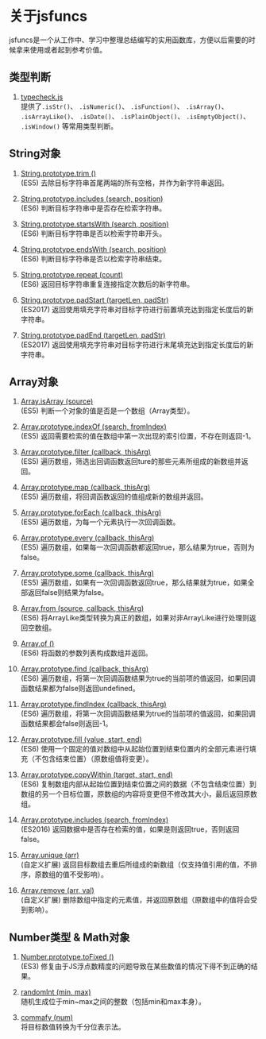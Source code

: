 # 关于jsfuncs

jsfuncs是一个从工作中、学习中整理总结编写的实用函数库，方便以后需要的时候拿来使用或者起到参考价值。

## 类型判断

1. [typecheck.js](./scripts/typecheck.js)<br>提供了`.isStr()`、 `.isNumeric()`、 `.isFunction()`、 `.isArray()`、 `.isArrayLike()`、 `.isDate()`、 `.isPlainObject()`、 `.isEmptyObject()`、 `.isWindow()` 等常用类型判断。
 
## String对象

1. [String.prototype.trim ()](./scripts/string.js)<br>(ES5) 去除目标字符串首尾两端的所有空格，并作为新字符串返回。

1. [String.prototype.includes (search, position)](./scripts/string.js#L20)<br>(ES6) 判断目标字符串中是否存在检索字符串。

1. [String.prototype.startsWith (search, position)](./scripts/string.js#L31)<br>(ES6) 判断目标字符串是否以检索字符串开头。

1. [String.prototype.endsWith (search, position)](./scripts/string.js#43)<br>(ES6) 判断目标字符串是否以检索字符串结束。

1. [String.prototype.repeat (count)](./scripts/string.js#L55)<br>(ES6) 返回目标字符串重复连接指定次数后的新字符串。

1. [String.prototype.padStart (targetLen, padStr)](./scripts/string.js#L67)<br>(ES2017) 返回使用填充字符串对目标字符进行前置填充达到指定长度后的新字符串。

1. [String.prototype.padEnd (targetLen, padStr)](./scripts/string.js#L78)<br>(ES2017) 返回使用填充字符串对目标字符进行末尾填充达到指定长度后的新字符串。
 
## Array对象

1. [Array.isArray (source)](./scripts/array.js#L190)<br>(ES5) 判断一个对象的值是否是一个数组（Array类型）。

1. [Array.prototype.indexOf (search, fromIndex)](./scripts/array.js)<br>(ES5) 返回需要检索的值在数组中第一次出现的索引位置，不存在则返回-1。

1. [Array.prototype.filter (callback, thisArg)](./scripts/array.js#L35)<br>(ES5) 遍历数组，筛选出回调函数返回ture的那些元素所组成的新数组并返回。

1. [Array.prototype.map (callback, thisArg)](./scripts/array.js#L68)<br>(ES5) 遍历数组，将回调函数返回的值组成新的数组并返回。

1. [Array.prototype.forEach (callback, thisArg)](./scripts/array.js#L97)<br>(ES5) 遍历数组，为每一个元素执行一次回调函数。

1. [Array.prototype.every (callback, thisArg)](./scripts/array.js#L125)<br>(ES5) 遍历数组，如果每一次回调函数都返回true，那么结果为true，否则为false。

1. [Array.prototype.some (callback, thisArg)](./scripts/array.js#L158)<br>(ES5) 遍历数组，如果有一次回调函数返回true，那么结果就为true，如果全部返回false则结果为false。

1. [Array.from (source, callback, thisArg)](./scripts/array.js#L246)<br>(ES6) 将ArrayLike类型转换为真正的数组，如果对非ArrayLike进行处理则返回空数组。

1. [Array.of ()](./scripts/array.js#L289)<br>(ES6) 将函数的参数列表构成数组并返回。

1. [Array.prototype.find (callback, thisArg)](./scripts/array.js#L299)<br>(ES6) 遍历数组，将第一次回调函数结果为true的当前项的值返回，如果回调函数结果都为false则返回undefined。

1. [Array.prototype.findIndex (callback, thisArg)](./scripts/array.js#L331)<br>(ES6) 遍历数组，将第一次回调函数结果为true的当前项的值返回，如果回调函数结果都会false则返回-1。

1. [Array.prototype.fill (value, start, end)](./scripts/array.js#L363)<br>(ES6) 使用一个固定的值对数组中从起始位置到结束位置内的全部元素进行填充（不包含结束位置）（原数组值将变更）。

1. [Array.prototype.copyWithin (target, start, end)](./scripts/array.js#L392)<br>(ES6) 复制数组内部从起始位置到结束位置之间的数据（不包含结束位置）到数组的另一个目标位置，原数组的内容将变更但不修改其大小，最后返回原数组。

1. [Array.prototype.includes (search, fromIndex)](./scripts/array.js#L431)<br>(ES2016) 返回数据中是否存在检索的值，如果是则返回true，否则返回false。

1. [Array.unique (arr)](./scripts/array.js#L200)<br>(自定义扩展) 返回目标数组去重后所组成的新数组（仅支持值引用的值，不排序，原数组的值不受影响）。

1. [Array.remove (arr, val)](./scripts/array.js#L227)<br>(自定义扩展) 删除数组中指定的元素值，并返回原数组（原数组中的值将会受到影响）。

## Number类型 & Math对象

1. [Number.prototype.toFixed ()](./scripts/number-math.js#L2)<br>(ES3) 修复由于JS浮点数精度的问题导致在某些数值的情况下得不到正确的结果。

1. [randomInt (min, max)](./scripts/number-math.js#L66)<br>随机生成位于min~max之间的整数（包括min和max本身）。

1. [commafy (num)](./scripts/number-math.js#L86)<br>将目标数值转换为千分位表示法。

